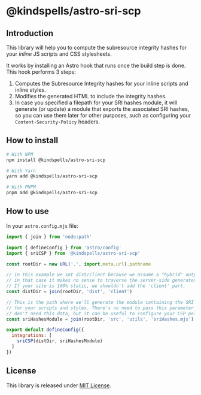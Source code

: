 # @kindspells/astro-sri-scp

## Introduction

This library will help you to compute the subresource integrity hashes for your
_inline_ JS scripts and CSS stylesheets.

It works by installing an Astro hook that runs once the build step is done. This
hook performs 3 steps:
1. Computes the Subresource Integrity hashes for your inline scripts and inline styles.
2. Modifies the generated HTML to include the integrity hashes.
3. In case you specified a filepath for your SRI hashes module, it will generate
   (or update) a module that exports the associated SRI hashes, so you can use
   them later for other purposes, such as configuring your
   `Content-Security-Policy` headers.

## How to install

```bash
# With NPM
npm install @kindspells/astro-sri-scp

# With Yarn
yarn add @kindspells/astro-sri-scp

# With PNPM
pnpm add @kindspells/astro-sri-scp
```

## How to use

In your `astro.config.mjs` file:

```javascript
import { join } from 'node:path'

import { defineConfig } from 'astro/config'
import { sriCSP } from '@kindspells/astro-sri-scp'

const rootDir = new URL('.', import.meta.url).pathname

// In this example we set dist/client because we assume a "hybrid" output, and
// in that case it makes no sense to traverse the server-side generated code.
// If your site is 100% static, we shouldn't add the 'client' part.
const distDir = join(rootDir, 'dist', 'client')

// This is the path where we'll generate the module containing the SRI hashes
// for your scripts and styles. There's no need to pass this parameter if you
// don't need this data, but it can be useful to configure your CSP policies.
const sriHashesModule = join(rootDir, 'src', 'utils', 'sriHashes.mjs')

export default defineConfig({
  integrations: [
    sriCSP(distDir, sriHashesModule)
  ]
})
```

## License

This library is released under [MIT License](LICENSE).
